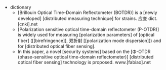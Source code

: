 - dictionary 
    - [Brillouin Optical Time-Domain Reflectometer (BOTDR)] is a [newly developed] [distributed measuring technique] for strains. 应变 dict.[cnki].net
    - [Polarization sensitive optical time-domain reflectometer (P-OTDR)] is widely used for measuring [polarization parameters] of [optical fiber] ([[birefringence]], 双折射 [[polarization mode dispersion]]) and for [distributed optical fiber sensing]. 
    - In this paper, a novel [security systems] based on the [Φ-OTDR (phase-sensitive optical time-domain reflectometer)] [distributed optical fiber sensing] technology is proposed. www.[fabiao].net

